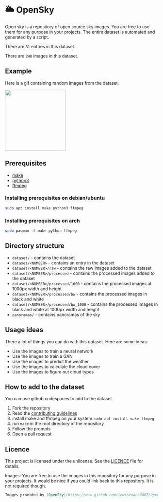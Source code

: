 # 🌥 OpenSky
Open sky is a repository of open source sky images. You are free to use them for any purpose in your projects. The entire dataset is automated and generated by a script.

There are `31` entries in this dataset.

There are `248` images in this dataset.

## Example
Here is a gif containing random images from the dataset.

<img src="https://github.com/lewisevans2007/OpenSky/blob/master/readme_animation.gif?raw=true" width="200" style="display: inline-block;">

## Prerequisites
- [make](https://www.gnu.org/software/make/)
- [python3](https://www.python.org/)
- [ffmpeg](https://ffmpeg.org/)

### Installing prerequisites on debian/ubuntu
```bash
sudo apt install make python3 ffmpeg
```

### Installing prerequisites on arch
```bash
sudo pacman -S make python ffmpeg
```

## Directory structure
- `dataset/` - contains the dataset
- `dataset/<NUMBER>` - contains an entry in the dataset
- `dataset/<NUMBER>/raw` - contains the raw images added to the dataset
- `dataset/<NUMBER>/processed` - contains the processed images added to the dataset
- `dataset/<NUMBER>/processed/1000` - contains the processed images at 1000px width and height
- `dataset/<NUMBER>/processed/bw` - contains the processed images in black and white
- `dataset/<NUMBER>/processed/bw_1000` - contains the processed images in black and white at 1000px width and height
- `panoramas/` - contains panoramas of the sky

## Usage ideas
There a lot of things you can do with this dataset. Here are some ideas:
- Use the images to train a neural network
- Use the images to train a GAN
- Use the images to predict the weather
- Use the images to calculate the cloud cover
- Use the images to figure out cloud types

## How to add to the dataset
You can use github codespaces to add to the dataset.

1. Fork the repository
2. Read the [contributing guidelines](CONTRIBUTING.md)
2. install make and ffmpeg on your system `sudo apt install make ffmpeg`
3. run `make` in the root directory of the repository
4. Follow the prompts
5. Open a pull request

## Licence
This project is licensed under the unlicense. See the [LICENCE](LICENCE) file for details.

Images:
You are free to use the images in this repository for any purpose in your projects. It would be nice if you could link back to this repository. It is not required though.
```markdown
Images provided by [OpenSky](https://www.github.com/lewisevans2007/OpenSky)
```
